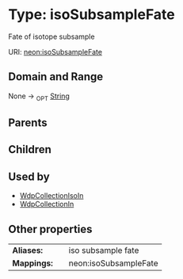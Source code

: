 
# Type: isoSubsampleFate


Fate of isotope subsample

URI: [neon:isoSubsampleFate](https://data.neonscience.org/isoSubsampleFate)


## Domain and Range

None ->  <sub>OPT</sub> [String](types/String.md)

## Parents


## Children


## Used by

 * [WdpCollectionIsoIn](WdpCollectionIsoIn.md)
 * [WdpCollectionIn](WdpCollectionIn.md)

## Other properties

|  |  |  |
| --- | --- | --- |
| **Aliases:** | | iso subsample fate |
| **Mappings:** | | neon:isoSubsampleFate |

